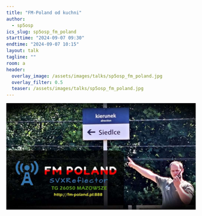 ```yaml
---
title: "FM-Poland od kuchni"
author: 
  - sp5osp
ics_slug: sp5osp_fm_poland
starttime: "2024-09-07 09:30"
endtime: "2024-09-07 10:15"
layout: talk
tagline: ""
room: a
header:
  overlay_image: /assets/images/talks/sp5osp_fm_poland.jpg
  overlay_filter: 0.5
  teaser: /assets/images/talks/sp5osp_fm_poland.jpg
---
```


![](/assets/images/talks/sp5osp_fm_poland.jpg)

